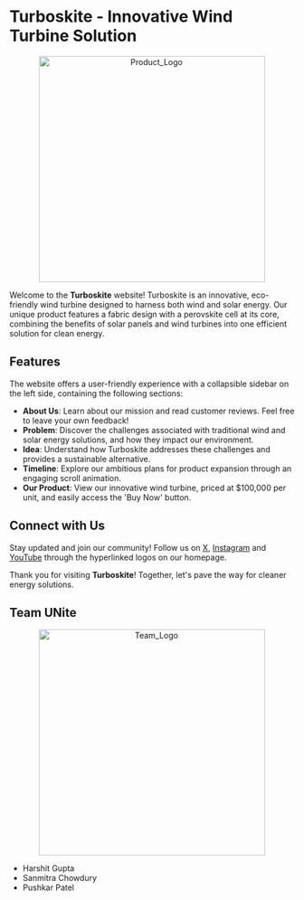 # Turboskite - Innovative Wind Turbine Solution

<div align="center">
  <img src="https://github.com/user-attachments/assets/e8d395cb-9d93-41c9-b417-32cac6b2df09" alt="Product_Logo" height=400 width=400>
</div>

Welcome to the **Turboskite** website! Turboskite is an innovative, eco-friendly wind turbine designed to harness both wind and solar energy. Our unique product features a fabric design with a perovskite cell at its core, combining the benefits of solar panels and wind turbines into one efficient solution for clean energy.

## Features

The website offers a user-friendly experience with a collapsible sidebar on the left side, containing the following sections:

- **About Us**: Learn about our mission and read customer reviews. Feel free to leave your own feedback!
- **Problem**: Discover the challenges associated with traditional wind and solar energy solutions, and how they impact our environment.
- **Idea**: Understand how Turboskite addresses these challenges and provides a sustainable alternative.
- **Timeline**: Explore our ambitious plans for product expansion through an engaging scroll animation.
- **Our Product**: View our innovative wind turbine, priced at $100,000 per unit, and easily access the 'Buy Now' button.

## Connect with Us

Stay updated and join our community! 
Follow us on 
[X](https://x.com/UNite7SDG?t=YWxyQyEw5CIssrHb40crqA&s=08),
[Instagram](https://www.instagram.com/unite7sdg/?utm_source=qr) and
[YouTube](https://www.youtube.com/@UNite-jj4zl/about) 
through the hyperlinked logos on our homepage.

Thank you for visiting **Turboskite**! Together, let's pave the way for cleaner energy solutions.

## Team UNite

<div align="center">
  <img src="https://github.com/user-attachments/assets/c81e8eed-2ed2-4851-9601-d36720d70cd1" alt="Team_Logo" height=400 width=400>
</div>

- Harshit Gupta
- Sanmitra Chowdury
- Pushkar Patel
